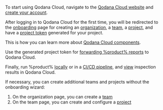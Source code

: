 [//]: # (title: Quick start)

To start using Qodana Cloud, navigate to the [Qodana Cloud website](https://qodana.cloud) and 
[create your account](cloud-get-access.xml).

After logging in to Qodana Cloud for the first time, you will be redirected to the [onboarding](cloud-onboarding.md) 
page for creating an [organization](cloud-organizations.xml), a [team](cloud-teams.xml), a [project](cloud-projects.xml), 
and have a [project token](cloud-projects.xml#cloud-manage-projects) generated for your project. 

<tip>This is how you can learn more about <a href="cloud-running-introduction.xml">Qodana Cloud components</a>.</tip>

Use the generated project token for [forwarding %product% reports](cloud-forward-reports.xml) to Qodana Cloud.

Finally, run %product% [locally](Quick-start.xml#quickstart-run-using-cli) or in a [CI/CD pipeline](ci.md), 
and [view](cloud-overview-reports.xml) inspection results in Qodana Cloud.

If necessary, you can create additional teams and projects without the onboarding wizard:

1. On the organization page, you can create a [team](cloud-teams.xml#cloud-teams-create-team)
2. On the team page, you can create and configure a [project](cloud-projects.xml#cloud-create-project)